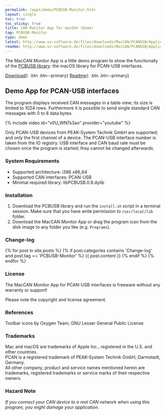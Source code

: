 ```yaml
---
permalink: /apps/demo/PCBUSB-Monitor.html
layout: single
toc: true
toc_sticky: true
title: CAN Monitor App for macOS® (Demo)
tag: PCBUSB-Monitor
type: demo
latest: http://www.uv-software.de/files/downloads/MacCAN/PCANUSB/Applications/MacCAN_Monitor_App/MacCAN_Monitor.0.3.dmg
readme: http://www.uv-software.de/files/downloads/MacCAN/PCANUSB/Applications/MacCAN_Monitor_App/MacCAN_Monitor.0.3.pdf
---
```

The MacCAN Monitor App is a little demo program to show the functionally of the [PCBUSB library](/drivers/libPCBUSB.html): the macOS library for PCAN-USB interfaces.

[Download]({{page.latest}}){: .btn .btn--primary} [Readme]({{page.readme}}){: .btn .btn--primary}

## Demo App for PCAN-USB interfaces

The program displays received CAN messages in a table view; its size is limited to 1024 rows.
Furthermore it is possible to send single standard CAN messages with 0 to 8 data bytes.

{% include video id="v0U_WN7s3ao" provider="youtube" %}

Only PCAN-USB devices from PEAK-System Technik GmbH are supported; and only the first channel of a device.
The PCAN-USB interface number is taken from the IO registry.
USB interface and CAN baud rate must be chosen once the program is started; they cannot be changed afterwards.

### System Requirements

- Supported architecture: i386 x86_64
- Supported CAN interfaces: PCAN-USB
- Minimal required library: libPCBUSB.0.9.dylib

### Installation

1. Download the PCBUSB library and run the `install.sh` script in a terminal session.
   Make sure that you have write permission to `/usr/local/lib` folder.
2. Download the MacCAN Monitor App or drag the program icon from the disk image to any folder you like (e.g. `Programs`).

### Change-log

{% for post in site.posts %}
{% if post.categories contains 'Change-log' and post.tag == 'PCBUSB-Monitor' %}
{{ post.content }}
{% endif %}
{% endfor %}

### License

The MacCAN Monitor App for PCAN-USB interfaces is freeware without any warranty or support!

Please note the copyright and license agreement.

### References

Toolbar icons by Oxygen Team; GNU Lesser General Public License

### Trademarks

Mac and macOS are trademarks of Apple Inc., registered in the U.S. and other countries. \
PCAN is a registered trademark of PEAK-System Technik GmbH, Darmstadt, Germany. \
All other company, product and service names mentioned herein are trademarks, registered trademarks or service marks of their respective owners.

### Hazard Note

_If you connect your CAN device to a real CAN network when using this program, you might damage your application._
